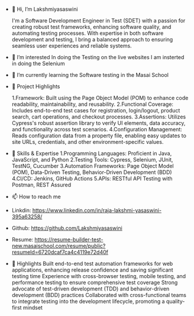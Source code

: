 - 👋 Hi, I’m Lakshmiyasaswini
  
   I'm a Software Development Engineer in Test (SDET) with a passion for creating robust test frameworks, enhancing software quality, and automating testing processes. With 
   expertise in both software development and testing, I bring a balanced approach to ensuring seamless user experiences and reliable systems.
- 👀 I’m interested
   In doing the Testing on the live websites
   I am insterted in doing the Selenium
- 🌱 I’m currently learning the Software testing in the Masai School
- 🚀 Project Highlights
  
  1.Framework: Built using the Page Object Model (POM) to enhance code readability, maintainability, and reusability.
  2.Functional Coverage: Includes end-to-end test cases for registration, login/logout, product search, cart operations, and checkout processes.
  3.Assertions: Utilizes Cypress's robust assertion library to verify UI elements, data accuracy, and functionality across test scenarios.
  4.Configuration Management: Reads configuration data from a property file, enabling easy updates to site URLs, credentials, and other environment-specific values.
- 🔧 Skills & Expertise
   1.Programming Languages: Proficient in Java, JavaScript, and Python
   2.Testing Tools: Cypress, Selenium, JUnit, TestNG, Cucumber
   3.Automation Frameworks: Page Object Model (POM), Data-Driven Testing, Behavior-Driven Development (BDD)
   4.CI/CD: Jenkins, GitHub Actions
   5.APIs: RESTful API Testing with Postman, REST Assured
- 📫 How to reach me
- Linkdin: https://www.linkedin.com/in/raja-lakshmi-yasaswini-395a63258/
- Github: https://github.com/Lakshmiyasaswini
- Resume: https://resume-builder-test-new.masaischool.com/resume/public?resumeId=6720dcaf7ca4c4119e72d40f
- 🌟 Highlights
  Built end-to-end test automation frameworks for web applications, enhancing release confidence and saving significant testing time
  Experience with cross-browser testing, mobile testing, and performance testing to ensure comprehensive test coverage
  Strong advocate of test-driven development (TDD) and behavior-driven development (BDD) practices
  Collaborated with cross-functional teams to integrate testing into the development lifecycle, promoting a quality-first mindset
  

